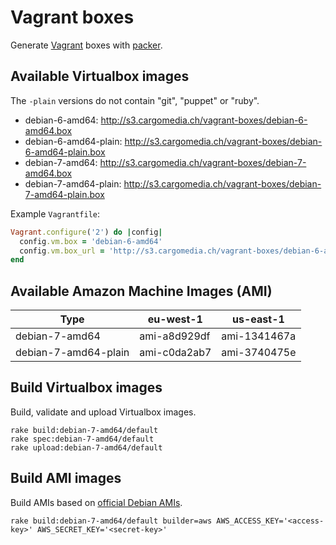 Vagrant boxes
=============
Generate [Vagrant](http://www.vagrantup.com/) boxes with [packer](http://www.packer.io/).

Available Virtualbox images
---------------------------
The `-plain` versions do not contain "git", "puppet" or "ruby".

- debian-6-amd64: http://s3.cargomedia.ch/vagrant-boxes/debian-6-amd64.box
- debian-6-amd64-plain: http://s3.cargomedia.ch/vagrant-boxes/debian-6-amd64-plain.box
- debian-7-amd64: http://s3.cargomedia.ch/vagrant-boxes/debian-7-amd64.box
- debian-7-amd64-plain: http://s3.cargomedia.ch/vagrant-boxes/debian-7-amd64-plain.box

Example `Vagrantfile`:
```ruby
Vagrant.configure('2') do |config|
  config.vm.box = 'debian-6-amd64'
  config.vm.box_url = 'http://s3.cargomedia.ch/vagrant-boxes/debian-6-amd64.box'
end
```

Available Amazon Machine Images (AMI)
--------------------------------------------------------
| Type                   | eu-west-1    | us-east-1    |
| ---------------------- |--------------|--------------|
| debian-7-amd64         | ami-a8d929df | ami-1341467a |
| debian-7-amd64-plain   | ami-c0da2ab7 | ami-3740475e |

Build Virtualbox images
-----------------------
Build, validate and upload Virtualbox images.
```
rake build:debian-7-amd64/default
rake spec:debian-7-amd64/default
rake upload:debian-7-amd64/default
```

Build AMI images
----------------
Build AMIs based on [official Debian AMIs](https://wiki.debian.org/Cloud/AmazonEC2Image/Wheezy).
```
rake build:debian-7-amd64/default builder=aws AWS_ACCESS_KEY='<access-key>' AWS_SECRET_KEY='<secret-key>'
```
